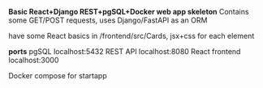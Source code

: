 **Basic React+Django REST+pgSQL+Docker web app skeleton**
Contains some GET/POST requests, uses Django/FastAPI as an ORM

have some React basics in /frontend/src/Cards, jsx+css for each element

**ports**
pgSQL localhost:5432
REST API localhost:8080
React frontend localhost:3000

Docker compose for startapp